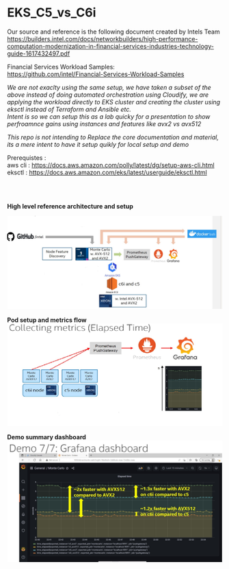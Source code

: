 # EKS_C5_vs_C6i

Our source and reference is the following document created by Intels Team  <br />
https://builders.intel.com/docs/networkbuilders/high-performance-computation-modernization-in-financial-services-industries-technology-guide-1617432497.pdf <br />

Financial Services Workload Samples: <br /> 
https://github.com/intel/Financial-Services-Workload-Samples

<i>We are not exaclty using the same setup, we have taken a subset of the above instead of doing automated orchestration using Cloudify, we are applying the workload directly to EKS cluster and creating the cluster using eksctl instead of Terraform and Ansible etc. <br />
Intent is so we can setup this as a lab quicky for a presentation to show perfroamnce gains using instances and features like avx2 vs avx512 <br />

This repo is not intending to Replace the core documentation and material, its a mere intent to have it setup quikly for local setup and demo</i>

Prerequistes : <br />
aws cli : https://docs.aws.amazon.com/polly/latest/dg/setup-aws-cli.html  <br />
eksctl : https://docs.aws.amazon.com/eks/latest/userguide/eksctl.html <br />

  <br />
  <br />
  
 <b>High level reference architecture and setup </b><br />

<img src="/images/subset_C5_C6i_avx2_avx215_setup.jpg" alt="High level reference" title="High level reference"> <br />

<b>Pod setup and metrics flow </b><br />
<img src="/images/pod_setup_metrics_collection.jpg" alt="Pod setup and metrics flow" title="Pod setup and metrics flow"> <br />

<b>Demo summary dashboard </b> <br />
<img src="/images/demo_summry_dashboard.jpg" alt="Pod setup and metrics flow" title="Pod setup and metrics flow"> <br />
